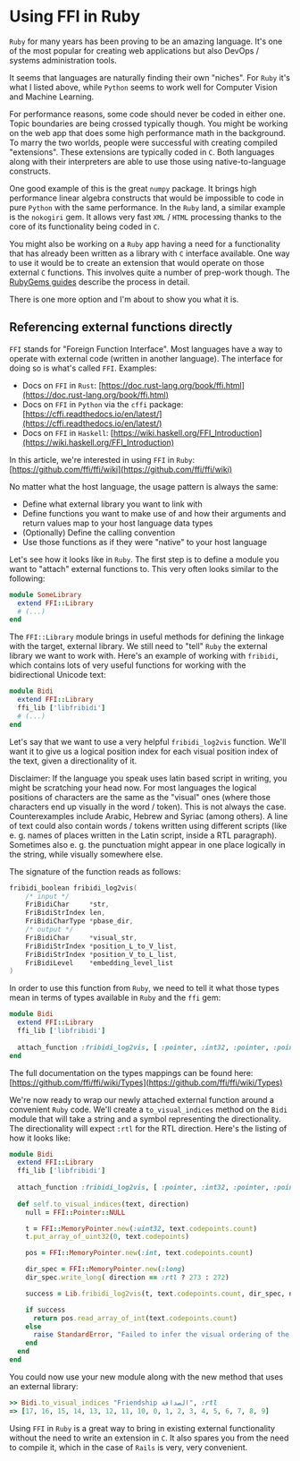 # Using FFI in Ruby

`Ruby` for many years has been proving to be an amazing language. It's one of the most popular for creating web applications but also DevOps / systems administration tools. 

It seems that languages are naturally finding their own "niches". For `Ruby` it's what I listed above, while `Python` seems to work well for Computer Vision and Machine Learning.

For performance reasons, some code should never be coded in either one. Topic boundaries are being crossed typically though. You might be working on the web app that does some high performance math in the background. To marry the two worlds, people were successful with creating compiled "extensions". These extensions are typically coded in `C`. Both languages along with their interpreters are able to use those using native-to-language constructs.

One good example of this is the great `numpy` package. It brings high performance linear algebra constructs that would be impossible to code in pure `Python` with the same performance.
In the `Ruby` land, a similar example is the `nokogiri` gem. It allows very fast `XML` / `HTML` processing thanks to the core of its functionality being coded in `C`.

You might also be working on a `Ruby` app having a need for a functionality that has already been written as a library with `C` interface available. One way to use it would be to create an extension that would operate on those external `C` functions. This involves quite a number of prep-work though. The [RubyGems guides](http://guides.rubygems.org/gems-with-extensions/) describe the process in detail.

There is one more option and I'm about to show you what it is.

## Referencing external functions directly

`FFI` stands for "Foreign Function Interface". Most languages have a way to operate with external code (written in another language). The interface for doing so is what's called `FFI`. Examples:

* Docs on `FFI` in `Rust`: [https://doc.rust-lang.org/book/ffi.html](https://doc.rust-lang.org/book/ffi.html)
* Docs on `FFI` in `Python` via the `cffi` package: [https://cffi.readthedocs.io/en/latest/](https://cffi.readthedocs.io/en/latest/)
* Docs on `FFI` in `Haskell`: [https://wiki.haskell.org/FFI_Introduction](https://wiki.haskell.org/FFI_Introduction)

In this article, we're interested in using `FFI` in `Ruby`: [https://github.com/ffi/ffi/wiki](https://github.com/ffi/ffi/wiki)

No matter what the host language, the usage pattern is always the same:

* Define what external library you want to link with
* Define functions you want to make use of and how their arguments and return values map to your host language data types
* (Optionally) Define the calling convention
* Use those functions as if they were "native" to your host language

Let's see how it looks like in `Ruby`. The first step is to define a module you want to "attach" external functions to. This very often looks similar to the following:

```ruby
module SomeLibrary
  extend FFI::Library
  # (...)
end
```

The `FFI::Library` module brings in useful methods for defining  the linkage with the target, external library. We still need to "tell" `Ruby` the external library we want to work with. Here's an example of working with `fribidi`, which contains lots of very useful functions for working with the bidirectional Unicode text:

```ruby
module Bidi
  extend FFI::Library
  ffi_lib ['libfribidi']
  # (...)
end
```

Let's say that we want to use a very helpful `fribidi_log2vis` function. We'll want it to give us a logical position index for each visual position index of the text, given a directionality of it.

Disclaimer:
If the language you speak uses latin based script in writing, you might be scratching your head now. For most languages the logical positions of characters are the same as the "visual" ones (where those characters end up visually in the word / token). This is not always the case. Counterexamples include Arabic, Hebrew and Syriac (among others). A line of text could also contain words / tokens written using different scripts (like e. g. names of places written in the Latin script, inside a RTL paragraph). Sometimes also e. g. the punctuation might appear in one place logically in the string, while visually somewhere else.

The signature of the function reads as follows:

```C
fribidi_boolean fribidi_log2vis(
    /* input */
    FriBidiChar     *str,
    FriBidiStrIndex len,
    FriBidiCharType *pbase_dir,
    /* output */
    FriBidiChar     *visual_str,
    FriBidiStrIndex *position_L_to_V_list,
    FriBidiStrIndex *position_V_to_L_list,
    FriBidiLevel    *embedding_level_list
)
```

In order to use this function from `Ruby`, we need to tell it what those types mean in terms of types available in `Ruby` and the `ffi` gem:

```ruby
module Bidi
  extend FFI::Library
  ffi_lib ['libfribidi']
  
  attach_function :fribidi_log2vis, [ :pointer, :int32, :pointer, :pointer, :pointer, :pointer, :pointer ], :bool
end
```

The full documentation on the types mappings can be found here: [https://github.com/ffi/ffi/wiki/Types](https://github.com/ffi/ffi/wiki/Types)

We're now ready to wrap our newly attached external function around a convenient `Ruby` code. We'll create a `to_visual_indices` method on the `Bidi` module that will take a string and a symbol representing the directionality. The directionality will expect `:rtl` for the RTL direction. Here's the listing of how it looks like:

```ruby
module Bidi
  extend FFI::Library
  ffi_lib ['libfribidi']
  
  attach_function :fribidi_log2vis, [ :pointer, :int32, :pointer, :pointer, :pointer, :pointer, :pointer ], :bool
  
  def self.to_visual_indices(text, direction)
    null = FFI::Pointer::NULL

    t = FFI::MemoryPointer.new(:uint32, text.codepoints.count)
    t.put_array_of_uint32(0, text.codepoints)

    pos = FFI::MemoryPointer.new(:int, text.codepoints.count)

    dir_spec = FFI::MemoryPointer.new(:long)
    dir_spec.write_long( direction == :rtl ? 273 : 272)

    success = Lib.fribidi_log2vis(t, text.codepoints.count, dir_spec, null, null, pos, null)

    if success
      return pos.read_array_of_int(text.codepoints.count)
    else
      raise StandardError, "Failed to infer the visual ordering of the text"
    end
  end
end
```

You could now use your new module along with the new method that uses an external library:

```ruby
>> Bidi.to_visual_indices "Friendship الصداقة", :rtl
=> [17, 16, 15, 14, 13, 12, 11, 10, 0, 1, 2, 3, 4, 5, 6, 7, 8, 9]
```

Using `FFI` in `Ruby` is a great way to bring in existing external functionality without the need to write an extension in `C`. It also spares you from the need to compile it, which in the case of `Rails` is very, very convenient.